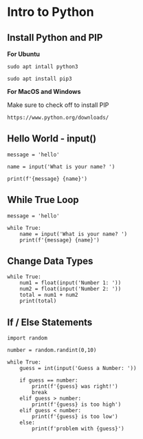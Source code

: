 # Intro to Python


## Install Python and PIP

**For Ubuntu**
```
sudo apt intall python3
```

```
sudo apt install pip3
```

**For MacOS and Windows**

Make sure to check off to install PIP

```
https://www.python.org/downloads/
```

## Hello World - input()

```
message = 'hello'

name = input('What is your name? ')

print(f'{message} {name}')
```

## While True Loop

```
message = 'hello'

while True:
    name = input('What is your name? ')
    print(f'{message} {name}')
```

## Change Data Types

```
while True:
    num1 = float(input('Number 1: '))
    num2 = float(input('Number 2: '))
    total = num1 + num2
    print(total)

```

## If / Else Statements

```
import random

number = random.randint(0,10)

while True:
    guess = int(input('Guess a Number: '))

    if guess == number:
        print(f'{guess} was right!')
        break
    elif guess > number:
        print(f'{guess} is too high')
    elif guess < number:
        print(f'{guess} is too low')
    else:
        print(f'problem with {guess}')
```
